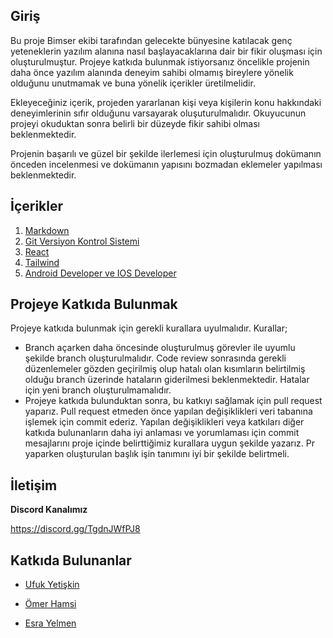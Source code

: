## Giriş

Bu proje Bimser ekibi tarafından gelecekte bünyesine katılacak genç yeteneklerin yazılım alanına nasıl başlayacaklarına dair bir fikir oluşması için oluşturulmuştur. Projeye katkıda bulunmak istiyorsanız öncelikle projenin daha önce yazılım alanında deneyim sahibi olmamış bireylere yönelik olduğunu unutmamak ve buna yönelik içerikler üretilmelidir. 

Ekleyeceğiniz içerik, projeden yararlanan kişi veya kişilerin konu hakkındaki deneyimlerinin sıfır olduğunu varsayarak oluşuturulmalıdır. Okuyucunun projeyi okuduktan sonra belirli bir düzeyde fikir sahibi olması beklenmektedir. 

Projenin başarılı ve güzel bir şekilde ilerlemesi için oluşturulmuş dokümanın önceden incelenmesi ve dokümanın yapısını bozmadan eklemeler yapılması beklenmektedir.


## İçerikler


1. [Markdown](./docs/Markdown.md)
2. [Git Versiyon Kontrol Sistemi](./docs/Git-Versiyon-Kontrol.md)
3. [React](docs/React.md)
4. [Tailwind](docs/Tailwind.md)
5. [Android Developer ve IOS Developer](docs/Android-IOS-Dev.md)


## Projeye Katkıda Bulunmak

 
 Projeye katkıda bulunmak için gerekli kurallara uyulmalıdır. Kurallar;
 -  Branch açarken daha öncesinde oluşturulmuş görevler ile uyumlu şekilde branch oluşturulmalıdır. Code review sonrasında gerekli düzenlemeler gözden geçirilmiş olup hatalı olan kısımların belirtilmiş olduğu branch üzerinde hataların giderilmesi beklenmektedir. Hatalar için yeni branch oluşturulmamalıdır.
 -   Projeye katkıda bulunduktan sonra, bu katkıyı sağlamak için pull request yaparız. Pull request etmeden önce yapılan değişiklikleri veri tabanına işlemek için commit ederiz. Yapılan değişiklikleri veya katkıları diğer katkıda bulunanların daha iyi anlaması ve yorumlaması için commit mesajlarını proje içinde belirttiğimiz kurallara uygun şekilde yazarız. Pr yaparken oluşturulan başlık işin tanımını iyi bir şekilde belirtmeli. 



## İletişim


**Discord Kanalımız** <br>

https://discord.gg/TgdnJWfPJ8

## Katkıda Bulunanlar

- [Ufuk Yetişkin](Interns/UfukYetiskin.md)

- [Ömer Hamsi](Interns/ÖmerHamsi.md)

- [Esra Yelmen](Interns/EsraYelmen.md)


